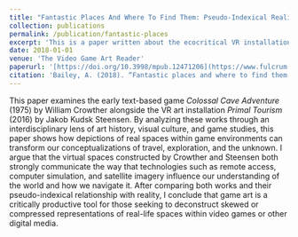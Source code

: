 ```yaml
---
title: "Fantastic Places And Where To Find Them: Pseudo-Indexical Realities Within Video Games And Game Art"
collection: publications
permalink: /publication/fantastic-places
excerpt: 'This is a paper written about the ecocritical VR installation work of media artist Jakob Kudsk Steensen. In it, I primarily focus on a piece called <i>Primal Tourism</i>.'
date: 2018-01-01
venue: 'The Video Game Art Reader'
paperurl: '[https://doi.org/10.3998/mpub.12471206](https://www.fulcrum.org/epubs/6395w982v?locale=en#page=39)'
citation: 'Bailey, A. (2018). “Fantastic places and where to find them: Pseudo-indexical realities within video games and game art.” The VGA Reader, Issue 2. The Video Game Art Gallery.'
---
```


This paper examines the early text-based game <i>Colossal Cave Adventure</i> (1975) by William Crowther alongside the VR art installation <i>Primal Tourism</i> (2016) by Jakob Kudsk Steensen. By analyzing these works through an interdisciplinary lens of art history, visual culture, and game studies, this paper shows how depictions of real spaces within game environments can transform our conceptualizations of travel, exploration, and the unknown. I argue that the virtual spaces constructed by Crowther and Steensen both strongly communicate the way that technologies such as remote access, computer simulation, and satellite imagery influence our understanding of the world and how we navigate it. After comparing both works and their pseudo-indexical relationship with reality, I conclude that game art is a critically productive tool for those seeking to deconstruct skewed or compressed representations of real-life spaces within video games or other digital media.

